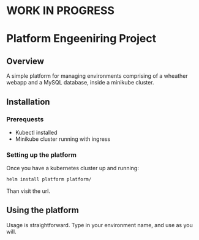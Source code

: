 # WORK IN PROGRESS

# Platform Engeeniring Project

## Overview

A simple platform for managing environments comprising of a wheather webapp and a MySQL database, inside a minikube cluster.

## Installation

### Prerequests

* Kubectl installed
* Minikube cluster running with ingress

### Setting up the platform


Once you have a kubernetes cluster up and running:

```bash
helm install platform platform/
```

Than visit the url.

## Using the platform

Usage is straightforward. Type in your environment name, and use as you will.
